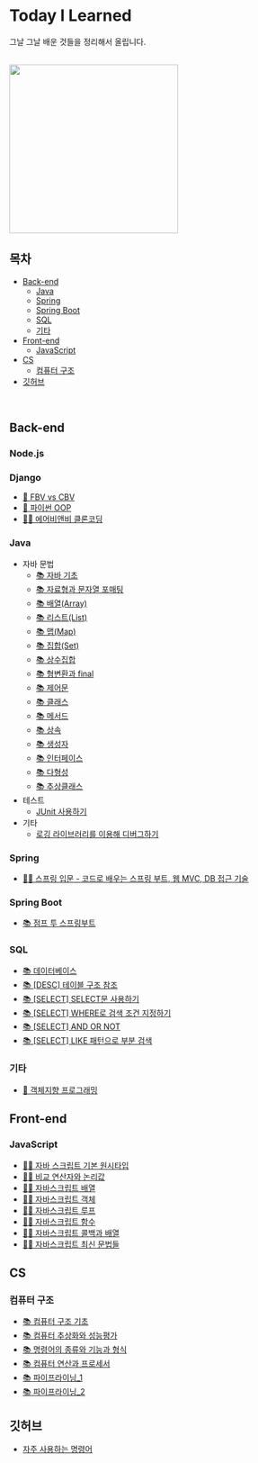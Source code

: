 # Today I Learned

그날 그날 배운 것들을 정리해서 올립니다.

<br/>

<img src="https://i.pinimg.com/564x/38/10/be/3810be6c3e594f70d63b71bcf91cf49a.jpg" width=300/>

## 목차
- [Back-end](#back-end)
  - [Java](#java)
  - [Spring](#spring)
  - [Spring Boot](#spring-boot)
  - [SQL](#sql)
  - [기타](#기타)
- [Front-end](#front-end)
  - [JavaScript](#javascript)
- [CS](#cs)
  - [컴퓨터 구조](#컴퓨터-구조) 
- [깃허브](#깃허브)

<br/>

## Back-end
### Node.js
### Django
- [📄 FBV vs CBV](https://github.com/limLion/TIL/blob/main/django/FBV%20vs%20CBV.md)
- [📄 파이썬 OOP](https://github.com/limLion/TIL/blob/main/django/%ED%8C%8C%EC%9D%B4%EC%8D%AC%20OOP.md)
- [👩‍🏫 에어비앤비 클론코딩](https://github.com/yel-m/TIL/tree/main/django/airbnb_clone_coding)
### Java
- 자바 문법
  - [📚 자바 기초](https://github.com/limLion/TIL/blob/main/java/%EC%9E%90%EB%B0%94%20%EA%B8%B0%EC%B4%88.md)
  - [📚 자료형과 문자열 포매팅](https://github.com/limLion/TIL/blob/main/java/%EC%9E%90%EB%A3%8C%ED%98%95%EA%B3%BC%20%EB%AC%B8%EC%9E%90%EC%97%B4%20%ED%8F%AC%EB%A7%A4%ED%8C%85.md)
  - [📚 배열(Array)](https://github.com/limLion/TIL/blob/main/java/%EB%B0%B0%EC%97%B4.md)
  - [📚 리스트(List)](https://github.com/limLion/TIL/blob/main/java/%EB%A6%AC%EC%8A%A4%ED%8A%B8.md)
  - [📚 맵(Map)](https://github.com/limLion/TIL/blob/main/java/%EB%A7%B5.md)
  - [📚 집합(Set)](https://github.com/limLion/TIL/blob/main/java/%EC%A7%91%ED%95%A9.md)
  - [📚 상수집합](https://github.com/limLion/TIL/blob/main/java/%EC%83%81%EC%88%98%EC%A7%91%ED%95%A9.md)
  - [📚 형변환과 final](https://github.com/limLion/TIL/blob/main/java/%ED%98%95%EB%B3%80%ED%99%98%EA%B3%BC%20final.md)
  - [📚 제어문](https://github.com/limLion/TIL/blob/main/java/%EC%A0%9C%EC%96%B4%EB%AC%B8.md)
  - [📚 클래스](https://github.com/limLion/TIL/blob/main/java/%ED%81%B4%EB%9E%98%EC%8A%A4.md)
  - [📚 메서드](https://github.com/limLion/TIL/blob/main/java/%EB%A9%94%EC%84%9C%EB%93%9C.md)
  - [📚 상속](https://github.com/limLion/TIL/blob/main/java/%EC%83%81%EC%86%8D.md)
  - [📚 생성자](https://github.com/limLion/TIL/blob/main/java/%EC%83%9D%EC%84%B1%EC%9E%90.md)
  - [📚 인터페이스](https://github.com/limLion/TIL/blob/main/java/%EC%9D%B8%ED%84%B0%ED%8E%98%EC%9D%B4%EC%8A%A4.md)
  - [📚 다형성](https://github.com/limLion/TIL/blob/main/java/%EB%8B%A4%ED%98%95%EC%84%B1.md)
  - [📚 추상클래스](https://github.com/limLion/TIL/blob/main/java/%EC%B6%94%EC%83%81%ED%81%B4%EB%9E%98%EC%8A%A4.md)
- 테스트
  - [JUnit 사용하기](https://github.com/yel-m/TIL/blob/main/java/JUnit%20%EC%82%AC%EC%9A%A9%ED%95%98%EA%B8%B0.md)
- 기타
  - [로깅 라이브러리를 이용해 디버그하기](https://github.com/yel-m/TIL/blob/main/java/%EB%A1%9C%EA%B9%85%20%EB%9D%BC%EC%9D%B4%EB%B8%8C%EB%9F%AC%EB%A6%AC.md)
### Spring
- [👩‍🏫 스프링 입문 - 코드로 배우는 스프링 부트, 웹 MVC, DB 접근 기술](https://github.com/yel-m/TIL/tree/main/java/start_spring_boot)
### Spring Boot
- [📚 점프 투 스프링부트](https://github.com/yel-m/TIL/tree/main/java/jump_to_spring_boot)
### SQL
- [📚 데이터베이스](https://github.com/yel-m/TIL/blob/main/sql/01%20%EB%8D%B0%EC%9D%B4%ED%84%B0%EB%B2%A0%EC%9D%B4%EC%8A%A4.md)
- [📚 [DESC] 테이블 구조 참조](https://github.com/yel-m/TIL/blob/main/sql/02%20%5BDESC%5D%20%ED%85%8C%EC%9D%B4%EB%B8%94%20%EA%B5%AC%EC%A1%B0%20%EC%B0%B8%EC%A1%B0.md)
- [📚 [SELECT] SELECT문 사용하기](https://github.com/yel-m/TIL/blob/main/sql/03%20%5BSELECT%5D%20SELECT%EB%AC%B8%20%EC%82%AC%EC%9A%A9%ED%95%98%EA%B8%B0.md)
- [📚 [SELECT] WHERE로 검색 조건 지정하기](https://github.com/yel-m/TIL/blob/main/sql/04%20%5BSELECT%5D%20WHERE%EB%A1%9C%20%EA%B2%80%EC%83%89%20%EC%A1%B0%EA%B1%B4%20%EC%A7%80%EC%A0%95%ED%95%98%EA%B8%B0.md)
- [📚 [SELECT] AND OR NOT](https://github.com/yel-m/TIL/blob/main/sql/05%20%5BSELECT%5D%20AND_OR_NOT.md)
- [📚 [SELECT] LIKE 패턴으로 부분 검색](https://github.com/yel-m/TIL/blob/main/sql/06%20%5BSELECT%5D%20LIKE%20%ED%8C%A8%ED%84%B4%EC%9C%BC%EB%A1%9C%20%EB%B6%80%EB%B6%84%20%EA%B2%80%EC%83%89.md)

### 기타
- [📄 객체지향 프로그래밍](https://github.com/limLion/TIL/blob/main/basicConcepts/%EA%B0%9D%EC%B2%B4%EC%A7%80%ED%96%A5%20%ED%94%84%EB%A1%9C%EA%B7%B8%EB%9E%98%EB%B0%8D.md)

## Front-end
### JavaScript
- [👩‍🏫 자바 스크립트 기본 원시타입](https://github.com/limLion/TIL/blob/main/javascript/%EC%9E%90%EB%B0%94%20%EC%8A%A4%ED%81%AC%EB%A6%BD%ED%8A%B8%20%EA%B8%B0%EB%B3%B8%20%EC%9B%90%EC%8B%9C%ED%83%80%EC%9E%85.md)
- [👩‍🏫 비교 연산자와 논리값](https://github.com/limLion/TIL/blob/main/javascript/%EB%B9%84%EA%B5%90%EC%97%B0%EC%82%B0%EC%9E%90%EC%99%80%20%EB%85%BC%EB%A6%AC%EA%B0%92.md)
- [👩‍🏫 자바스크립트 배열](https://github.com/limLion/TIL/blob/main/javascript/%EC%9E%90%EB%B0%94%EC%8A%A4%ED%81%AC%EB%A6%BD%ED%8A%B8%20%EB%B0%B0%EC%97%B4.md)
- [👩‍🏫 자바스크립트 객체](https://github.com/limLion/TIL/blob/main/javascript/%EC%9E%90%EB%B0%94%EC%8A%A4%ED%81%AC%EB%A6%BD%ED%8A%B8%20%EA%B0%9D%EC%B2%B4.md)
- [👩‍🏫 자바스크립트 루프](https://github.com/limLion/TIL/blob/main/javascript/%EC%9E%90%EB%B0%94%EC%8A%A4%ED%81%AC%EB%A6%BD%ED%8A%B8%20%EB%A3%A8%ED%94%84.md)
- [👩‍🏫 자바스크립트 함수](https://github.com/limLion/TIL/blob/main/javascript/%EC%9E%90%EB%B0%94%EC%8A%A4%ED%81%AC%EB%A6%BD%ED%8A%B8%20%ED%95%A8%EC%88%98.md)
- [👩‍🏫 자바스크립트 콜백과 배열](https://github.com/limLion/TIL/blob/main/javascript/%EC%9E%90%EB%B0%94%EC%8A%A4%ED%81%AC%EB%A6%BD%ED%8A%B8%20%EC%BD%9C%EB%B0%B1%EA%B3%BC%20%EB%B0%B0%EC%97%B4.md)
- [👩‍🏫 자바스크립트 최신 문법들](https://github.com/limLion/TIL/blob/main/javascript/%EC%9E%90%EB%B0%94%EC%8A%A4%ED%81%AC%EB%A6%BD%ED%8A%B8%EC%9D%98%20%EC%B5%9C%EC%8B%A0%EA%B8%B0%EB%8A%A5%EB%93%A4.md)
## CS
### 컴퓨터 구조
- [📚 컴퓨터 구조 기초](https://github.com/yel-m/TIL/blob/main/%EC%BB%B4%ED%93%A8%ED%84%B0%20%EA%B5%AC%EC%A1%B0/(1)%20%EC%BB%B4%ED%93%A8%ED%84%B0%20%EA%B5%AC%EC%A1%B0%20%EA%B8%B0%EC%B4%88.md)
- [📚 컴퓨터 추상화와 성능평가](https://github.com/yel-m/TIL/blob/main/%EC%BB%B4%ED%93%A8%ED%84%B0%20%EA%B5%AC%EC%A1%B0/(2)%20%EC%BB%B4%ED%93%A8%ED%84%B0%20%EC%B6%94%EC%83%81%ED%99%94%EC%99%80%20%EC%84%B1%EB%8A%A5%ED%8F%89%EA%B0%80.md)
- [📚 명령어의 종류와 기능과 형식](https://github.com/yel-m/TIL/blob/main/%EC%BB%B4%ED%93%A8%ED%84%B0%20%EA%B5%AC%EC%A1%B0/(3)%20%EB%AA%85%EB%A0%B9%EC%96%B4%EC%9D%98%20%EC%A2%85%EB%A5%98%EC%99%80%20%EA%B8%B0%EB%8A%A5%EA%B3%BC%20%ED%98%95%EC%8B%9D.md)
- [📚 컴퓨터 연산과 프로세서](https://github.com/yel-m/TIL/blob/main/%EC%BB%B4%ED%93%A8%ED%84%B0%20%EA%B5%AC%EC%A1%B0/(3)%20%EB%AA%85%EB%A0%B9%EC%96%B4%EC%9D%98%20%EC%A2%85%EB%A5%98%EC%99%80%20%EA%B8%B0%EB%8A%A5%EA%B3%BC%20%ED%98%95%EC%8B%9D.md)
- [📚 파이프라이닝_1](https://github.com/yel-m/TIL/blob/main/%EC%BB%B4%ED%93%A8%ED%84%B0%20%EA%B5%AC%EC%A1%B0/(3)%20%EB%AA%85%EB%A0%B9%EC%96%B4%EC%9D%98%20%EC%A2%85%EB%A5%98%EC%99%80%20%EA%B8%B0%EB%8A%A5%EA%B3%BC%20%ED%98%95%EC%8B%9D.md)
- [📚 파이프라이닝_2](https://github.com/yel-m/TIL/blob/main/%EC%BB%B4%ED%93%A8%ED%84%B0%20%EA%B5%AC%EC%A1%B0/(7)%20%ED%8C%8C%EC%9D%B4%ED%94%84%EB%9D%BC%EC%9D%B4%EB%8B%9D_2.md)

## 깃허브
- [자주 사용하는 명령어](https://github.com/limLion/TIL/blob/main/github/%EC%9E%90%EC%A3%BC%20%EC%82%AC%EC%9A%A9%ED%95%98%EB%8A%94%20%EB%AA%85%EB%A0%B9%EC%96%B4.md)
